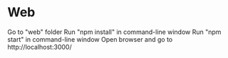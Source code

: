 # Web
Go to "web" folder
Run "npm install" in command-line window
Run "npm start" in command-line window
Open browser and go to http://localhost:3000/
